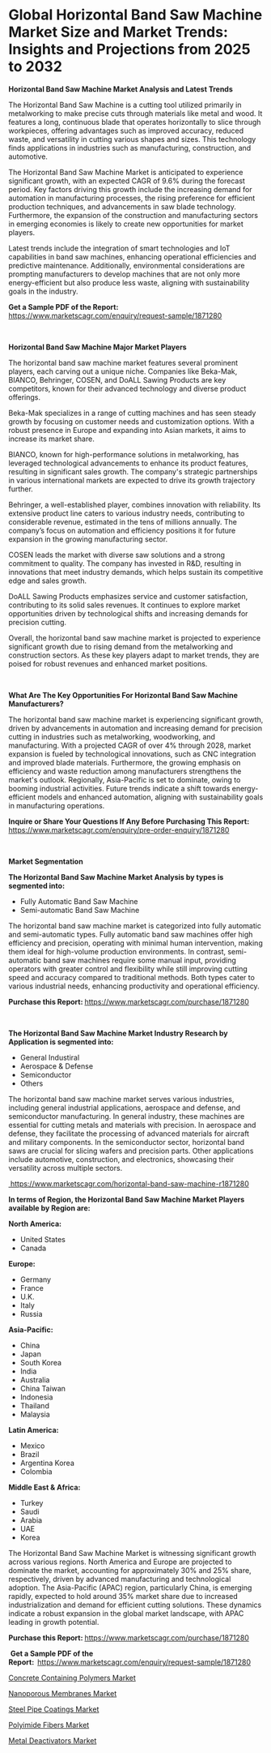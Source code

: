 <p><h1>Global Horizontal Band Saw Machine Market Size and Market Trends: Insights and Projections from 2025 to 2032</h1></p><p><strong>Horizontal Band Saw Machine Market Analysis and Latest Trends</strong></p>
<p><p>The Horizontal Band Saw Machine is a cutting tool utilized primarily in metalworking to make precise cuts through materials like metal and wood. It features a long, continuous blade that operates horizontally to slice through workpieces, offering advantages such as improved accuracy, reduced waste, and versatility in cutting various shapes and sizes. This technology finds applications in industries such as manufacturing, construction, and automotive.</p><p>The Horizontal Band Saw Machine Market is anticipated to experience significant growth, with an expected CAGR of 9.6% during the forecast period. Key factors driving this growth include the increasing demand for automation in manufacturing processes, the rising preference for efficient production techniques, and advancements in saw blade technology. Furthermore, the expansion of the construction and manufacturing sectors in emerging economies is likely to create new opportunities for market players. </p><p>Latest trends include the integration of smart technologies and IoT capabilities in band saw machines, enhancing operational efficiencies and predictive maintenance. Additionally, environmental considerations are prompting manufacturers to develop machines that are not only more energy-efficient but also produce less waste, aligning with sustainability goals in the industry.</p></p>
<p><strong>Get a Sample PDF of the Report:&nbsp;</strong> <a href="https://www.marketscagr.com/enquiry/request-sample/1871280?utm_campaign=2010&utm_medium=2&utm_source=Github&utm_content=ia&utm_term=28022025&utm_id=horizontal-band-saw-machine">https://www.marketscagr.com/enquiry/request-sample/1871280</a></p>
<p>&nbsp;</p>
<p><strong>Horizontal Band Saw Machine Major Market Players</strong></p>
<p><p>The horizontal band saw machine market features several prominent players, each carving out a unique niche. Companies like Beka-Mak, BIANCO, Behringer, COSEN, and DoALL Sawing Products are key competitors, known for their advanced technology and diverse product offerings.</p><p>Beka-Mak specializes in a range of cutting machines and has seen steady growth by focusing on customer needs and customization options. With a robust presence in Europe and expanding into Asian markets, it aims to increase its market share.</p><p>BIANCO, known for high-performance solutions in metalworking, has leveraged technological advancements to enhance its product features, resulting in significant sales growth. The company's strategic partnerships in various international markets are expected to drive its growth trajectory further.</p><p>Behringer, a well-established player, combines innovation with reliability. Its extensive product line caters to various industry needs, contributing to considerable revenue, estimated in the tens of millions annually. The company’s focus on automation and efficiency positions it for future expansion in the growing manufacturing sector.</p><p>COSEN leads the market with diverse saw solutions and a strong commitment to quality. The company has invested in R&D, resulting in innovations that meet industry demands, which helps sustain its competitive edge and sales growth.</p><p>DoALL Sawing Products emphasizes service and customer satisfaction, contributing to its solid sales revenues. It continues to explore market opportunities driven by technological shifts and increasing demands for precision cutting.</p><p>Overall, the horizontal band saw machine market is projected to experience significant growth due to rising demand from the metalworking and construction sectors. As these key players adapt to market trends, they are poised for robust revenues and enhanced market positions.</p></p>
<p>&nbsp;</p>
<p><strong>What Are The Key Opportunities For Horizontal Band Saw Machine Manufacturers?</strong></p>
<p><p>The horizontal band saw machine market is experiencing significant growth, driven by advancements in automation and increasing demand for precision cutting in industries such as metalworking, woodworking, and manufacturing. With a projected CAGR of over 4% through 2028, market expansion is fueled by technological innovations, such as CNC integration and improved blade materials. Furthermore, the growing emphasis on efficiency and waste reduction among manufacturers strengthens the market's outlook. Regionally, Asia-Pacific is set to dominate, owing to booming industrial activities. Future trends indicate a shift towards energy-efficient models and enhanced automation, aligning with sustainability goals in manufacturing operations.</p></p>
<p><strong>Inquire or Share Your Questions If Any Before Purchasing This Report:</strong> <a href="https://www.marketscagr.com/enquiry/pre-order-enquiry/1871280?utm_campaign=2010&utm_medium=2&utm_source=Github&utm_content=ia&utm_term=28022025&utm_id=horizontal-band-saw-machine">https://www.marketscagr.com/enquiry/pre-order-enquiry/1871280</a></p>
<p>&nbsp;</p>
<p><strong>Market Segmentation</strong></p>
<p><strong>The Horizontal Band Saw Machine Market Analysis by types is segmented into:</strong></p>
<p><ul><li>Fully Automatic Band Saw Machine</li><li>Semi-automatic Band Saw Machine</li></ul></p>
<p><p>The horizontal band saw machine market is categorized into fully automatic and semi-automatic types. Fully automatic band saw machines offer high efficiency and precision, operating with minimal human intervention, making them ideal for high-volume production environments. In contrast, semi-automatic band saw machines require some manual input, providing operators with greater control and flexibility while still improving cutting speed and accuracy compared to traditional methods. Both types cater to various industrial needs, enhancing productivity and operational efficiency.</p></p>
<p><strong>Purchase this Report:&nbsp;</strong><a href="https://www.marketscagr.com/purchase/1871280?utm_campaign=2010&utm_medium=2&utm_source=Github&utm_content=ia&utm_term=28022025&utm_id=horizontal-band-saw-machine">https://www.marketscagr.com/purchase/1871280</a></p>
<p>&nbsp;</p>
<p><strong>The Horizontal Band Saw Machine Market Industry Research by Application is segmented into:</strong></p>
<p><ul><li>General Industiral</li><li>Aerospace & Defense</li><li>Semiconductor</li><li>Others</li></ul></p>
<p><p>The horizontal band saw machine market serves various industries, including general industrial applications, aerospace and defense, and semiconductor manufacturing. In general industry, these machines are essential for cutting metals and materials with precision. In aerospace and defense, they facilitate the processing of advanced materials for aircraft and military components. In the semiconductor sector, horizontal band saws are crucial for slicing wafers and precision parts. Other applications include automotive, construction, and electronics, showcasing their versatility across multiple sectors.</p></p>
<p><a href="https://www.marketscagr.com/horizontal-band-saw-machine-r1871280?utm_campaign=2010&utm_medium=2&utm_source=Github&utm_content=ia&utm_term=28022025&utm_id=horizontal-band-saw-machine">&nbsp;https://www.marketscagr.com/horizontal-band-saw-machine-r1871280</a></p>
<p><strong>In terms of Region, the Horizontal Band Saw Machine Market Players available by Region are:</strong></p>
<p>
    <p> <strong> North America: </strong>
        <ul>
            <li>United States</li>
            <li>Canada</li>
        </ul>
        </p> 
    <p> <strong> Europe: </strong>
        <ul>
            <li>Germany</li>
            <li>France</li>
            <li>U.K.</li>
            <li>Italy</li>
            <li>Russia</li>
        </ul>
        </p> 
    <p> <strong> Asia-Pacific: </strong>
        <ul>
            <li>China</li>
            <li>Japan</li>
            <li>South Korea</li>
            <li>India</li>
            <li>Australia</li>
            <li>China Taiwan</li>
            <li>Indonesia</li>
            <li>Thailand</li>
            <li>Malaysia</li>
        </ul>
        </p> 
    <p> <strong> Latin America: </strong>
        <ul>
            <li>Mexico</li>
            <li>Brazil</li>
            <li>Argentina Korea</li>
            <li>Colombia</li>
        </ul>
        </p> 
    <p> <strong> Middle East & Africa: </strong>
        <ul>
            <li>Turkey</li>
            <li>Saudi</li>
            <li>Arabia</li>
            <li>UAE</li>
            <li>Korea</li>
        </ul>
    </p>
    </p>
<p><p>The Horizontal Band Saw Machine Market is witnessing significant growth across various regions. North America and Europe are projected to dominate the market, accounting for approximately 30% and 25% share, respectively, driven by advanced manufacturing and technological adoption. The Asia-Pacific (APAC) region, particularly China, is emerging rapidly, expected to hold around 35% market share due to increased industrialization and demand for efficient cutting solutions. These dynamics indicate a robust expansion in the global market landscape, with APAC leading in growth potential.</p></p>
<p><strong>Purchase this Report: </strong><a href="https://www.marketscagr.com/purchase/1871280?utm_campaign=2010&utm_medium=2&utm_source=Github&utm_content=ia&utm_term=28022025&utm_id=horizontal-band-saw-machine">https://www.marketscagr.com/purchase/1871280</a></p>
<p>&nbsp;<strong>Get a Sample PDF of the Report:&nbsp;&nbsp;</strong><a href="https://www.marketscagr.com/enquiry/request-sample/1871280?utm_campaign=2010&utm_medium=2&utm_source=Github&utm_content=ia&utm_term=28022025&utm_id=horizontal-band-saw-machine">https://www.marketscagr.com/enquiry/request-sample/1871280</a></p>
<p><strong></strong></p>
<p><p><a href="https://github.com/nagateyisu29/Market-Research-Report-List-1/blob/main/concrete-containing-polymers-market.md?utm_campaign=2010&utm_medium=2&utm_source=Github&utm_content=ia&utm_term=28022025&utm_id=horizontal-band-saw-machine">Concrete Containing Polymers Market</a></p><p><a href="https://github.com/guzasbahsas/Market-Research-Report-List-1/blob/main/nanoporous-membranes-market.md?utm_campaign=2010&utm_medium=2&utm_source=Github&utm_content=ia&utm_term=28022025&utm_id=horizontal-band-saw-machine">Nanoporous Membranes Market</a></p><p><a href="https://github.com/rokiahgrendy/Market-Research-Report-List-1/blob/main/steel-pipe-coatings-market.md?utm_campaign=2010&utm_medium=2&utm_source=Github&utm_content=ia&utm_term=28022025&utm_id=horizontal-band-saw-machine">Steel Pipe Coatings Market</a></p><p><a href="https://github.com/weisonmanych/Market-Research-Report-List-1/blob/main/polyimide-fibers-market.md?utm_campaign=2010&utm_medium=2&utm_source=Github&utm_content=ia&utm_term=28022025&utm_id=horizontal-band-saw-machine">Polyimide Fibers Market</a></p><p><a href="https://github.com/steegwajma22/Market-Research-Report-List-1/blob/main/metal-deactivators-market.md?utm_campaign=2010&utm_medium=2&utm_source=Github&utm_content=ia&utm_term=28022025&utm_id=horizontal-band-saw-machine">Metal Deactivators Market</a></p></p>
